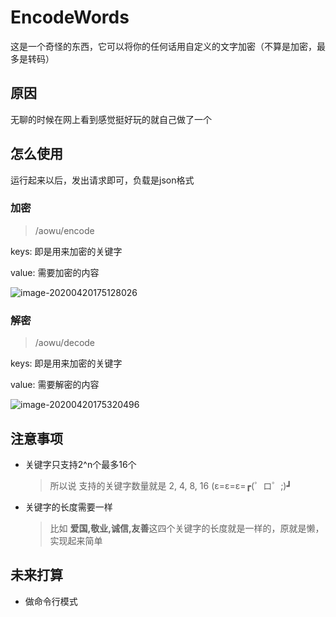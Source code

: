 # EncodeWords

这是一个奇怪的东西，它可以将你的任何话用自定义的文字加密（不算是加密，最多是转码）

## 原因

无聊的时候在网上看到感觉挺好玩的就自己做了一个

## 怎么使用

运行起来以后，发出请求即可，负载是json格式



### 加密

> /aowu/encode

keys: 即是用来加密的关键字

value: 需要加密的内容

![image-20200420175128026](https://img.ironz.cn/img/image-20200420175128026.png)

### 解密

> /aowu/decode

keys: 即是用来加密的关键字

value: 需要解密的内容

![image-20200420175320496](https://img.ironz.cn/img/image-20200420175320496.png)

## 注意事项

- 关键字只支持2^n个最多16个

  > 所以说 支持的关键字数量就是 2, 4, 8, 16 (ε=ε=ε=┏(゜ロ゜;)┛

- 关键字的长度需要一样

  > 比如 **爱国,敬业,诚信,友善**这四个关键字的长度就是一样的，原就是懒，实现起来简单
  

## 未来打算

- 做命令行模式